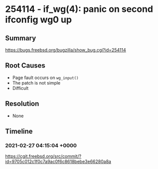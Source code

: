 # 254114 - if_wg(4): panic on second ifconfig wg0 up 

## Summary

https://bugs.freebsd.org/bugzilla/show_bug.cgi?id=254114

## Root Causes

* Page fault occurs on `wg_input()`
* The patch is not simple
* Difficult

## Resolution

* None

## Timeline

### 2021-02-27 04:15:04 +0000

https://cgit.freebsd.org/src/commit/?id=9705c012c1f0c7a9ac0f6c8618bebe3e66280a8a
